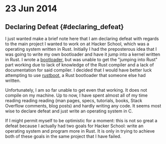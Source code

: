 # 23 Jun 2014
## Declaring Defeat {#declaring_defeat}
I just wanted make a brief note here that I am declaring defeat with regards to the main project I wanted to work on at Hacker School, which was a operating system written in Rust. Initially I had the preposterous idea that I was going to write my own bootloader and have it jump into a kernel written in Rust. I wrote a [bootloader](https://github.com/nham/porifera), but was unable to get the "jumping into Rust" part working due to lack of knowledge of the Rust compiler and a lack of documentation for said compiler. I decided that I would have better luck attempting to use [rustboot](https://github.com/pczarn/rustboot), a Rust bootloader that someone else had written.

Unfortunately, I am so far unable to get even that working. It does not compile on my machine. Up to now, I have spent almost all of my time reading reading reading (man pages, specs, tutorials, books, Stack Overflow comments, blog posts) and hardly writing any code. It seems most wise to declare defeat and just write an operating system in C.

If I might permit myself to be optimistic for a moment: this is not so great a defeat because I actually had two goals for Hacker School: write an operating system and program more in Rust. It is only in trying to achieve both of these goals in the same project that I have failed.
